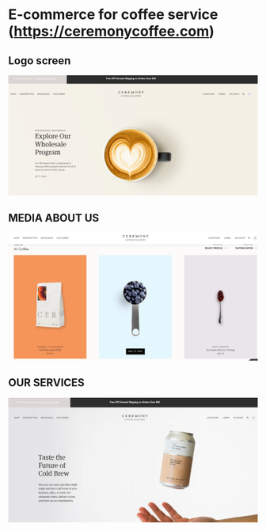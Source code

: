 # E-commerce for coffee service (https://ceremonycoffee.com)

## Logo screen
![alt text](https://github.com/codefan1125/ceremonycoffee-wp-shopify/blob/master/Screenshot_1.png?raw=true)
## MEDIA ABOUT US
![alt text](https://github.com/codefan1125/ceremonycoffee-wp-shopify/blob/master/Screenshot_2.png?raw=true)
## OUR SERVICES
![alt text](https://github.com/codefan1125/ceremonycoffee-wp-shopify/blob/master/Screenshot_3.png?raw=true)
